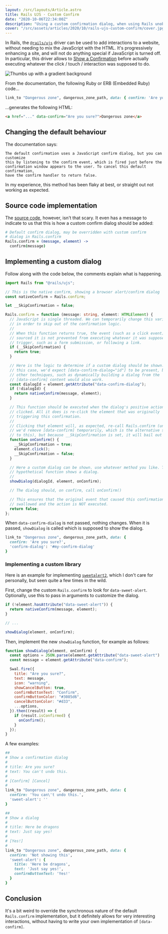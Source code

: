 ```yaml
---
layout: /src/layouts/Article.astro
title: Rails UJS · Custom Confirm
date: "2020-10-06T22:34:00Z"
description: "Using a custom confirmation dialog, when using Rails unobtrusive JavaScript driver."
cover: "/src/assets/articles/2020/10/rails-ujs-custom-confirm/cover.jpg"
---
```


In Rails, the [`@rails/ujs`][npm-rails-ujs] driver can be used to add interactions to a website, without needing to mix the JavaScript with the HTML. It's progressively enhancing a site, and will not do anything special if JavaScript is turned off. In particular, this driver allows to [Show a Confirmation][rails-guides-confirmations] before actually executing whatever the click / touch / interaction was supposed to do.

![Thumbs up with a gradient background](/src/assets/articles/2020/10/rails-ujs-custom-confirm/cover.jpg)

From the documentation, the following Ruby or ERB (Embedded Ruby) code...

```ruby
link_to "Dangerous zone", dangerous_zone_path, data: { confirm: 'Are you sure?' }
```

...generates the following HTML:

```html
<a href="..." data-confirm="Are you sure?">Dangerous zone</a>
```

## Changing the default behaviour

The documentation says:

```text
The default confirmation uses a JavaScript confirm dialog, but you can customize
this by listening to the confirm event, which is fired just before the
confirmation window appears to the user. To cancel this default confirmation,
have the confirm handler to return false.
```

In my experience, this method has been flaky at best, or straight out not working as expected.

## Source code implementation

The [source code][github-rails-ujs], however, isn't that scary. It even has a message to indicate to us that this is how a custom confirm dialog should be added:

```coffee
# Default confirm dialog, may be overridden with custom confirm
# dialog in Rails.confirm
Rails.confirm = (message, element) ->
  confirm(message)
```

## Implementing a custom dialog

Follow along with the code below, the comments explain what is happening.

```typescript
import Rails from "@rails/ujs";

// This is the native confirm, showing a browser alert/confirm dialog
const nativeConfirm = Rails.confirm;

let __SkipConfirmation = false;

Rails.confirm = function (message: string, element: HTMLElement) {
  // JavaScript is single threaded. We can temporarily change this variable
  // in order to skip out of the confirmation logic.
  //
  // When this function returns true, the event (such as a click event) that
  // sourced it is not prevented from executing whatever it was supposed to
  // trigger, such as a form submission, or following a link.
  if (__SkipConfirmation) {
    return true;
  }

  // Here is the logic to determine if a custom dialog should be shown. In
  // this case, we'd expect [data-confirm-dialog="id"] to be present, but
  // other techniques, such as dynamically building a dialog from the
  // [data-confirm] content would also work.
  const dialogId = element.getAttribute("data-confirm-dialog");
  if (!dialogId) {
    return nativeConfirm(message, element);
  }

  // This function should be executed when the dialog's positive action is
  // clicked. All it does is re-click the element that was originally
  // triggering this confirmation.
  //
  // Clicking that element will, as expected, re-call Rails.confirm (unless
  // we'd remove [data-confirm] temporarily, which is the alternative solution
  // to this), but because __SkipConfirmation is set, it will bail out early.
  function onConfirm() {
    __SkipConfirmation = true;
    element.click();
    __SkipConfirmation = false;
  }

  // Here a custom dialog can be shown. use whatever method you like. This
  // hypothetical function shows a dialog.
  //
  showDialog(dialogId, element, onConfirm);

  // The dialog should, on confirm, call onConfirm()

  // This ensures that the original event that caused this confirmation is
  // swallowed and the action is NOT executed.
  return false;
};
```

When `data-confirm-dialog` is not passed, nothing changes. When it is passed, `showDialog` is called which is supposed to show the dialog.

```ruby
link_to "Dangerous zone", dangerous_zone_path, data: {
  confirm: 'Are you sure?',
  'confirm-dialog': '#my-confirm-dialog'
}
```

### Implementing a custom library

Here is an example for implementing [`sweetalert2`][web-sweetalert2], which I don't care for personally, but seen quite a few times in the wild.

First, change the custom `Rails.confirm` to look for `data-sweet-alert`. Optionally, use this to pass in arguments to customize the dialog.

```typescript
if (!element.hasAttribute("data-sweet-alert")) {
  return nativeConfirm(message, element);
}

// ...

showDialog(element, onConfirm);
```

Then, implement the new `showDialog` function, for example as follows:

```javascript
function showDialog(element, onConfirm) {
  const options = JSON.parse(element.getAttribute("data-sweet-alert") || "{}");
  const message = element.getAttribute("data-confirm");

  Swal.fire({
    title: "Are you sure?",
    text: message,
    icon: "warning",
    showCancelButton: true,
    confirmButtonText: "Confirm",
    confirmButtonColor: "#3085d6",
    cancelButtonColor: "#d33",
    ...options,
  }).then((result) => {
    if (result.isConfirmed) {
      onConfirm();
    }
  });
}
```

A few examples:

```ruby
##
# Show a confirmation dialog
#
# title: Are you sure?
# text: You can't undo this.
#
# [Confirm] [Cancel]
#
link_to "Dangerous zone", dangerous_zone_path, data: {
  confirm: 'You can\'t undo this.',
  'sweet-alert': ''
}
```

```ruby
##
# Show a dialog
#
# title: Here be dragons
# text: Just say yes!
#
# [Yes!]
#
link_to "Dangerous zone", dangerous_zone_path, data: {
  confirm: 'Not showing this',
  'sweet-alert': {
    title: 'Here be dragons',
    text: 'Just say yes!',
    confirmButtonText: 'Yes!'
  }
}
```

## Conclusion

It's a bit weird to override the synchronous nature of the default `Rails.confirm` implementation, but it definitely allows for very interesting interactions, without having to write your own implementation of `[data-confirm]`.

[npm-rails-ujs]: https://www.npmjs.com/package/@rails/ujs
[rails-guides-confirmations]: https://guides.rubyonrails.org/working_with_javascript_in_rails.html#confirmations
[github-rails-ujs]: https://github.com/rails/rails/blob/e9aa7ecdee0aa7bb4dcfa5046881bde2f1fe21cc/actionview/app/assets/javascripts/rails-ujs/features/confirm.coffee#L8-L10
[web-sweetalert2]: https://sweetalert2.github.io/
